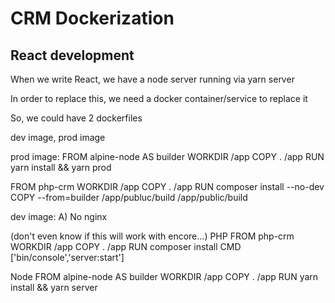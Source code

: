 # CRM Dockerization

## React development

When we write React, we have a node server running via yarn server

In order to replace this, we need a docker container/service to replace it

So, we could have 2 dockerfiles

dev image,
prod image

prod image:
FROM alpine-node AS builder
WORKDIR /app
COPY . /app
RUN yarn install && yarn prod

FROM php-crm
WORKDIR /app
COPY . /app
RUN composer install --no-dev
COPY --from=builder /app/publuc/build /app/public/build

dev image:
A) No nginx

(don't even know if this will work with encore...)
PHP
    FROM php-crm
    WORKDIR /app
    COPY . /app
    RUN composer install 
    CMD ['bin/console','server:start']

Node
    FROM alpine-node AS builder
    WORKDIR /app
    COPY . /app
    RUN yarn install && yarn server
